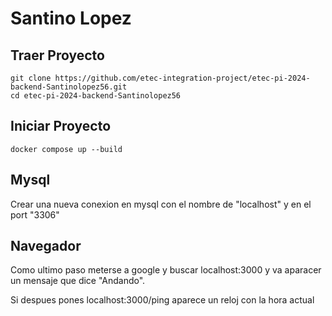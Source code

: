 # Santino Lopez

## Traer Proyecto
```
git clone https://github.com/etec-integration-project/etec-pi-2024-backend-Santinolopez56.git
cd etec-pi-2024-backend-Santinolopez56
```

## Iniciar Proyecto
```
docker compose up --build
```

## Mysql
Crear una nueva conexion en mysql con el nombre de "localhost" y en el port "3306"

## Navegador
Como ultimo paso meterse a google y buscar localhost:3000 y va aparacer un mensaje que dice "Andando".

Si despues pones localhost:3000/ping aparece un reloj con la hora actual
